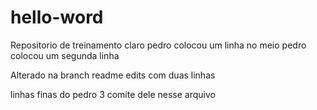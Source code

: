 # hello-word
Repositorio de treinamento claro
pedro colocou um linha no meio
pedro colocou um segunda linha

Alterado na branch readme edits 
com duas linhas

linhas finas do pedro 3 comite dele nesse arquivo
